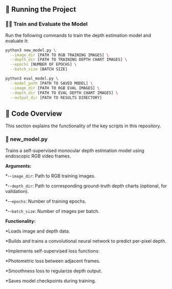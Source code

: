 ## 🚀 Running the Project

### 🏋️‍♂️ Train and Evaluate the Model

Run the following commands to train the depth estimation model and evaluate it:

```bash
python3 new_model.py \
  --image_dir [PATH TO RGB TRAINING IMAGES] \
  --depth_dir [PATH TO TRAINING DEPTH CHART IMAGES] \
  --epochs [NUMBER OF EPOCHS] \
  --batch_size [BATCH SIZE]

python3 eval_model.py \
  --model_path [PATH TO SAVED MODEL] \
  --image_dir [PATH TO RGB EVAL IMAGES] \
  --depth_dir [PATH TO EVAL DEPTH CHART IMAGES] \
  --output_dir [PATH TO RESULTS DIRECTORY]
```
## 🧠 Code Overview
This section explains the functionality of the key scripts in this repository.

### 📄 new_model.py
Trains a self-supervised monocular depth estimation model using endoscopic RGB video frames.

**Arguments:**

*--``image_dir``: Path to RGB training images.

*--``depth_dir``: Path to corresponding ground-truth depth charts (optional, for validation).

*--``epochs``: Number of training epochs.

*--``batch_size``: Number of images per batch.

**Functionality:**

*Loads image and depth data.

*Builds and trains a convolutional neural network to predict per-pixel depth.

*Implements self-supervised loss functions:

*Photometric loss between adjacent frames.

*Smoothness loss to regularize depth output.

*Saves model checkpoints during training.
